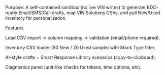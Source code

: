 Purpose: A self-contained sandbox (no live VIN writes) to generate BDC-ready Email/SMS/Call drafts, map VIN Solutions CSVs, and pull New/Used inventory for personalization.

Features

Lead CSV import → column mapping → validation (email/phone required).

Inventory CSV loader (80 New / 20 Used sample) with Stock Type filter.

AI-style drafts + Smart Response Library scenarios (copy-to-clipboard).

Diagnostics panel (unit-like checks for tokens, time options, etc).
